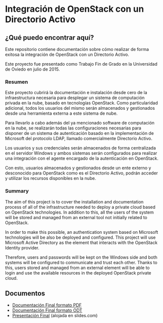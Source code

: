 # Integración de OpenStack con un Directorio Activo

## ¿Qué puedo encontrar aquí?

Este repositorio contiene documentación sobre cómo realizar de forma exitosa la integración de OpenStack con un Directorio Activo.

Este proyecto fue presentado como Trabajo Fin de Grado en la Universidad de Oviedo en julio de 2015.

### Resumen

Este proyecto cubrirá la documentación e instalación desde cero de la infraestructura necesaria para desplegar un sistema de computación privada en la nube, basado en tecnologías OpenStack. Como particularidad adicional, todos los usuarios del mismo serán almacenados y gestionados desde una herramienta externa a este sistema de nube.

Para llevarlo a cabo además del ya mencionado software de computación en la nube, se realizarán todas las configuraciones necesarias para disponer de un sistema de
autenticación basado en la implementación de Microsoft del protocolo LDAP, llamado comercialmente Directorio Activo.

Los usuarios y sus credenciales serán almacenados de forma centralizada en el servidor Windows y ambos sistemas serán configurados para realizar una integración con el agente encargado de la autenticación en OpenStack.

Con esto, usuarios almacenados y gestionados desde un ente externo y desconocido para OpenStack como es el Directorio Activo, podrán acceder y utilizar los recursos disponibles en la nube.

### Summary

The aim of this project is to cover the installation and documentation process of all of the infrastructure needed to deploy a private cloud based on OpenStack technologies. In addition to this, all the users of the system will be stored and managed from an external tool not initially related to OpenStack.

In order to make this possible, an authentication system based on Microsoft technologies will be also be deployed and configured. This project will use Microsoft Active Directory as the element that interacts with the OpenStack Identity provider.

Therefore, users and passwords will be kept on the Windows side and both systems will be configured to communicate and trust each other. Thanks to this, users stored and managed from an external element will be able to login and use the available resources in the deployed OpenStack private cloud.

## Documentos

* [Documentación Final formato PDF](https://github.com/danifr/tfg/blob/master/docs/Documentacion%20Final.pdf)
* [Documentación Final formato ODT](https://github.com/danifr/tfg/blob/master/docs/Documentacion_plantilla.odt)
* [Presentación Final](http://slides.com/dafero/deck#/) (alojada en slides.com)
